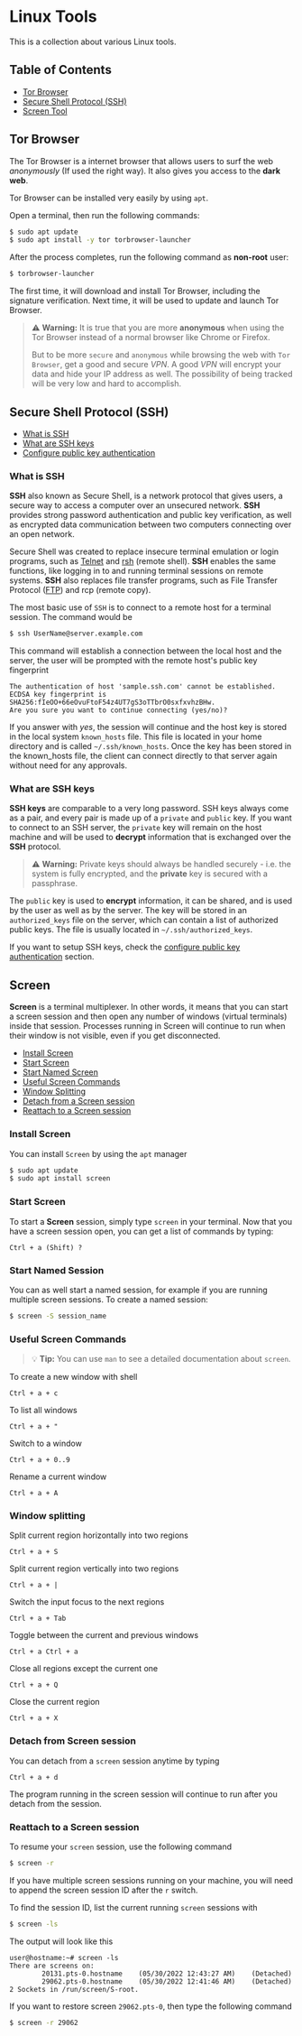# Linux Tools

This is a collection about various Linux tools.

## Table of Contents

- [Tor Browser](#tor-browser)
- [Secure Shell Protocol (SSH)](#secure-shell-protocol-ssh)
- [Screen Tool](#screen)

## Tor Browser

The Tor Browser is a internet browser that allows users to surf the web _anonymously_ (If used the right way). It also gives you access to the **dark web**.

Tor Browser can be installed very easily by using `apt`.

Open a terminal, then run the following commands:

```bash
$ sudo apt update
$ sudo apt install -y tor torbrowser-launcher
```

After the process completes, run the following command as **non-root** user:

```bash
$ torbrowser-launcher
```

The first time, it will download and install Tor Browser, including the signature verification.
Next time, it will be used to update and launch Tor Browser.

> :warning: **Warning:** It is true that you are more **anonymous** when using the Tor Browser instead of a normal browser like Chrome or Firefox.
>
> But to be more `secure` and `anonymous` while browsing the web with `Tor Browser`, get a good and secure _VPN_. A good _VPN_ will encrypt your data and hide your IP address as well. The possibility of being tracked will be very low and hard to accomplish.

## Secure Shell Protocol (SSH)

- [What is SSH](#what-is-ssh)
- [What are SSH keys](#what-are-ssh-keys)
- [Configure public key authentication](/linux/configuration.md#configure-public-key-authentication)

### What is SSH

**SSH** also known as Secure Shell, is a network protocol that gives users, a secure way to access a computer over an unsecured network. **SSH** provides strong password authentication and public key verification, as well as encrypted data communication between two computers connecting over an open network.

Secure Shell was created to replace insecure terminal emulation or login programs, such as [Telnet](https://wikipedia.org/wiki/Telnet) and [rsh](https://wikipedia.org/wiki/Remote_Shell) (remote shell). **SSH** enables the same functions, like logging in to and running terminal sessions on remote systems. **SSH** also replaces file transfer programs, such as File Transfer Protocol ([FTP](https://wikipedia.org/wiki/File_Transfer_Protocol)) and rcp (remote copy).

The most basic use of `SSH` is to connect to a remote host for a terminal session. The command would be

```bash
$ ssh UserName@server.example.com
```

This command will establish a connection between the local host and the server, the user will be prompted with the remote host's public key fingerprint

```console
The authentication of host 'sample.ssh.com' cannot be established.
ECDSA key fingerprint is SHA256:fIeOO+66eOvuFtoF54z4UT7gS3oTTbrO0sxfxvhzBHw.
Are you sure you want to continue connecting (yes/no)?
```

If you answer with _yes_, the session will continue and the host key is stored in the local system `known_hosts` file. This file is located in your home directory and is called `~/.ssh/known_hosts`.
Once the key has been stored in the known_hosts file, the client can connect directly to that server again without need for any approvals.

### What are SSH keys

**SSH keys** are comparable to a very long password. SSH keys always come as a pair, and every pair is made up of a `private` and `public` key. If you want to connect to an SSH server, the `private` key will remain on the host machine and will be used to **decrypt** information that is exchanged over the **SSH** protocol.

> :warning: **Warning:** Private keys should always be handled securely - i.e. the system is fully encrypted, and the **private** key is secured with a passphrase.

The `public` key is used to **encrypt** information, it can be shared, and is used by the user as well as by the server. The key will be stored in an `authorized_keys` file on the server, which can contain a list of authorized public keys. The file is usually located in `~/.ssh/authorized_keys`.

If you want to setup SSH keys, check the [configure public key authentication](/linux/configuration.md#configure-public-key-authentication) section.

## Screen

**Screen** is a terminal multiplexer. In other words, it means that you can start a screen session and then open any number of windows (virtual terminals) inside that session. Processes running in Screen will continue to run when their window is not visible, even if you get disconnected.

- [Install Screen](#install-screen)
- [Start Screen](#start-screen)
- [Start Named Screen](#start-named-session)
- [Useful Screen Commands](#useful-screen-commands)
- [Window Splitting](#window-splitting)
- [Detach from a Screen session](#detach-from-screen-session)
- [Reattach to a Screen session](#reattach-to-a-screen-session)

### Install Screen

You can install `Screen` by using the `apt` manager

```bash
$ sudo apt update
$ sudo apt install screen
```

### Start Screen

To start a **Screen** session, simply type `screen` in your terminal.
Now that you have a screen session open, you can get a list of commands by typing:

```
Ctrl + a (Shift) ?
```

### Start Named Session

You can as well start a named session, for example if you are running multiple screen sessions. To create a named session:

```bash
$ screen -S session_name
```

### Useful Screen Commands

> :bulb: **Tip:** You can use `man` to see a detailed documentation about `screen`.

To create a new window with shell

```
Ctrl + a + c
```

To list all windows

```
Ctrl + a + "
```

Switch to a window

```
Ctrl + a + 0..9
```

Rename a current window

```
Ctrl + a + A
```

### Window splitting

Split current region horizontally into two regions

```
Ctrl + a + S
```

Split current region vertically into two regions

```
Ctrl + a + |
```

Switch the input focus to the next regions

```
Ctrl + a + Tab
```

Toggle between the current and previous windows

```
Ctrl + a Ctrl + a
```

Close all regions except the current one

```
Ctrl + a + Q
```

Close the current region

```
Ctrl + a + X
```

### Detach from Screen session

You can detach from a `screen` session anytime by typing

```
Ctrl + a + d
```

The program running in the screen session will continue to run after you detach from the session.

### Reattach to a Screen session

To resume your `screen` session, use the following command

```bash
$ screen -r
```

If you have multiple screen sessions running on your machine, you will need to append the screen session ID after the `r` switch.

To find the session ID, list the current running `screen` sessions with

```bash
$ screen -ls
```

The output will look like this

```console
user@hostname:~# screen -ls
There are screens on:
        20131.pts-0.hostname    (05/30/2022 12:43:27 AM)    (Detached)
        29062.pts-0.hostname    (05/30/2022 12:41:46 AM)    (Detached)
2 Sockets in /run/screen/S-root.
```

If you want to restore screen `29062.pts-0`, then type the following command

```bash
$ screen -r 29062
```
